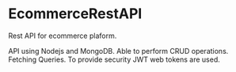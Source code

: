# EcommerceRestAPI
Rest API for ecommerce plaform.

API using Nodejs and MongoDB.
Able to perform CRUD operations.
Fetching Queries.
To provide security JWT web tokens are used.
